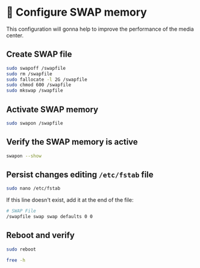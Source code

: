 # 🧠 Configure SWAP memory

This configuration will gonna help to improve the performance of the media center.

## Create SWAP file
```bash
sudo swapoff /swapfile
sudo rm /swapfile
sudo fallocate -l 2G /swapfile
sudo chmod 600 /swapfile
sudo mkswap /swapfile
```

## Activate SWAP memory
```bash
sudo swapon /swapfile
```

## Verify the SWAP memory is active
```bash
swapon --show
``` 

## Persist changes editing `/etc/fstab` file
```bash
sudo nano /etc/fstab
```

If this line doesn't exist, add it at the end of the file:

```bash
# SWAP File
/swapfile swap swap defaults 0 0
```

## Reboot and verify
```bash
sudo reboot
```
```bash
free -h
```

